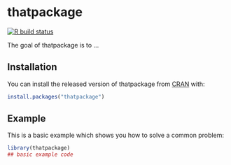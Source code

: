 
# thatpackage

<!-- badges: start -->
[![R build status](https://github.com/jameslee0920/thatpackage/workflows/R-CMD-check/badge.svg)](https://github.com/jameslee0920/thatpackage/actions)
<!-- badges: end -->

The goal of thatpackage is to ...

## Installation

You can install the released version of thatpackage from [CRAN](https://CRAN.R-project.org) with:

``` r
install.packages("thatpackage")
```

## Example

This is a basic example which shows you how to solve a common problem:

``` r
library(thatpackage)
## basic example code
```

